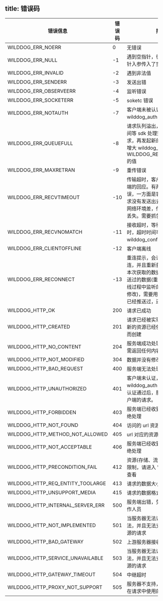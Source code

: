 title:  错误码
---

错误信息 |  错误码    | 描述
---- | ------|------
    WILDDOG_ERR_NOERR | 0 | 无错误
    WILDDOG_ERR_NULL | -1| 遇到空指针，往往是函数的指针入参传入了空值引起的。
    WILDDOG_ERR_INVALID | -2| 遇到非法值
    WILDDOG_ERR_SENDERR | -3| 发送出错
    WILDDOG_ERR_OBSERVEERR |-4| 监听错误
    WILDDOG_ERR_SOCKETERR | -5| soketc 错误
    WILDDOG_ERR_NOTAUTH | -7| 客户端未被认证，需要调用 wilddog_auth() 进行认证
    WILDDOG_ERR_QUEUEFULL | -8| 请求队列溢出，可以过一段时间等 sdk 处理完 queue 中的请求，再发起新的请求。也可以增大 wilddog_config.h 中 WILDDOG_REQ_QUEUE_NUM 的值
    WILDDOG_ERR_MAXRETRAN | -9| 重传错误
    WILDDOG_ERR_RECVTIMEOUT | -10| 传输超时，客户端未接收到云端的回应。有两方面引起该错误，一方面是客户端断网，请求没有发送出去，另一方面是网络环境差，传输中的数据包丢失。需要抓包确定
    WILDDOG_ERR_RECVNOMATCH | -11| 接收超时，等待云端回复超时，超时时间可以在 wilddog_config.h 中设置。
    WILDDOG_ERR_CLIENTOFFLINE | -12| 客户端离线
    WILDDOG_ERR_RECONNECT | -13|  重连提示，会话已经断线重连，并且重新获取监听数据，本次获取的数据可能是已经推送过的数据(重连后不能确定断线过程中监听的数据是否有过修改)，需要用户去甄别数据是已经推送过，还是新的数据。
    WILDDOG_HTTP_OK | 200| 请求已成功
    WILDDOG_HTTP_CREATED | 201|  请求已经被实现，而且有一个新的资源已经依据请求的需要而创建
    WILDDOG_HTTP_NO_CONTENT | 204| 服务端成功处理了请求，但无需返回任何内容
    WILDDOG_HTTP_NOT_MODIFIED | 304| 数据并没有修改
    WILDDOG_HTTP_BAD_REQUEST | 400| 服务端无法处理该请求
    WILDDOG_HTTP_UNAUTHORIZED | 401| 客户端未认证，需要先调用 wilddog_auth() 发送 token，认证通过后，服务端才处理客户端的请求。
    WILDDOG_HTTP_FORBIDDEN | 403|  服务端已经收到请求，但是拒绝处理
    WILDDOG_HTTP_NOT_FOUND | 404|  访问的 url 资源不存在
    WILDDOG_HTTP_METHOD_NOT_ALLOWED | 405| url 对应的资源不支持该请求
    WILDDOG_HTTP_NOT_ACCEPTABLE | 406| 服务端已经收到请求，但是拒绝处理
    WILDDOG_HTTP_PRECONDITION_FAIL | 412| 资源(存储、流量或连接数)超出限制，请进入 Wilddog 的控制查看
    WILDDOG_HTTP_REQ_ENTITY_TOOLARGE | 413| 请求的数据大小溢出
    WILDDOG_HTTP_UNSUPPORT_MEDIA | 415|  请求的数据格式出错
    WILDDOG_HTTP_INTERNAL_SERVER_ERR | 500| 服务端出错，劳烦联系野狗工作人员
    WILDDOG_HTTP_NOT_IMPLEMENTED | 501| 当服务器无法识别请求的方法，并且无法支持其对任何资源的请求
    WILDDOG_HTTP_BAD_GATEWAY | 502| 上游服务器接收到无效的响应
    WILDDOG_HTTP_SERVICE_UNAVAILABLE | 503| 当服务器无法识别请求的方法，并且无法支持其对任何资源的请求
    WILDDOG_HTTP_GATEWAY_TIMEOUT | 504| 中继超时
    WILDDOG_HTTP_PROXY_NOT_SUPPORT | 505 | 服务器不支持，或者拒绝支持在请求中使用的协议版本